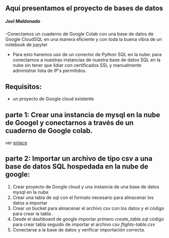 ## Aquí presentamos el proyecto de bases de datos
##### Joel Maldonado

-Conectamos un cuaderno de Google Colab con una base de datos de Google CloudSQL en una manera eficiente y con toda la buena vibra de un notebook de jupyter
- Para esto haremos uso de un conector de Python SQL en la nube: para conectarnos a nuestras instancias de nuestra base de datos SQL en la nube sin tener que lidiar con certificados SSL y manualmente administrar lista de IP's permitidos.

## Requisitos:
- un proyecto de Google cloud existente


## parte 1: Crear una instancia de mysql en la nube de Googel y conectarnos a través de un cuaderno de Google colab.
ver [enlace](https://github.com/CuteLoop/MCD-Propedeutico/blob/main/bases-datos/mysql_python_connector.ipynb)

## parte 2: Importar un archivo de tipo csv a una base de datos SQL hospedada en la nube de google:
1. Crear proyecto de Google cloud y una instancia de una base de datos mysql en la nube
2. Crear una tabla de sql con el formato necesario para almacenar los datos a importar
3. Crear un bucket para almacenar el archivo csv con los datos y el código para crear la tabla .
4. Desde el dashboard de google importar primero *create_table.sq*l código para crear tabla seguido de importar el archivo csv *flights-table.csv*
5. Conectarse a la base de datos y verificar importación correcta.
